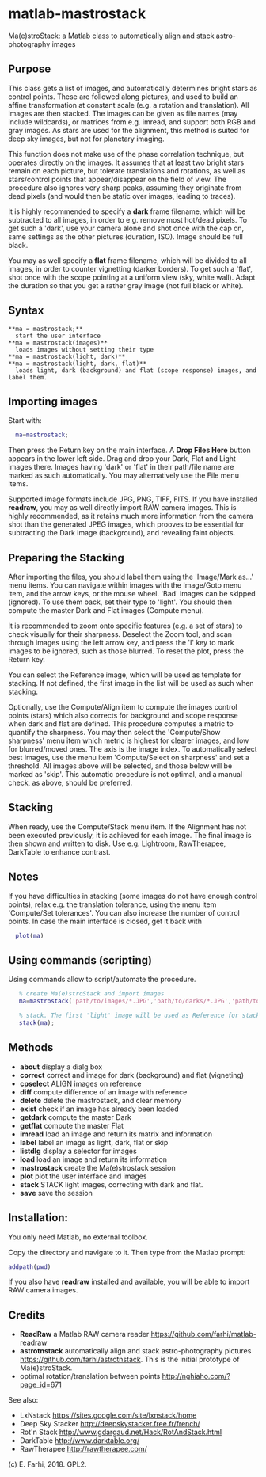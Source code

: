 # matlab-mastrostack
Ma(e)stroStack: a Matlab class to automatically align and stack astro-photography images
 
 Purpose
 -------
 
   This class gets a list of images, and automatically determines bright stars as control points. These are followed along pictures, and used to build an affine transformation at constant scale (e.g. a rotation and translation). All images are then stacked. The images can be given as file names (may include wildcards), or matrices from e.g. imread, and support both RGB and gray images. As stars are used for the alignment, this method is suited for deep sky images, but not for planetary imaging.
   
   This function does not make use of the phase correlation technique, but operates directly on the images. It assumes that at least two bright stars remain on each picture, but tolerate translations and rotations, as well as stars/control points that appear/disappear on the field of view. The procedure also ignores very sharp peaks, assuming they originate from dead pixels (and would then be static over images, leading to traces).
   
   It is highly recommended to specify a **dark** frame filename, which will be subtracted to all images, in order to e.g. remove most hot/dead pixels. To get such a 'dark', use your camera alone and shot once with the cap on, same settings as the other pictures (duration, ISO). Image should be full black.

  You may as well specify a **flat** frame filename, which will be divided to all images, in order to counter vignetting (darker borders). To get such a 'flat', shot once with the scope pointing at a uniform view (sky, white wall). Adapt the duration so that you get a rather gray image (not full black or white).
 
 Syntax
 -----------
  
    **ma = mastrostack;**
      start the user interface
    **ma = mastrostack(images)**
      loads images without setting their type
    **ma = mastrostack(light, dark)**
    **ma = mastrostack(light, dark, flat)**
      loads light, dark (background) and flat (scope response) images, and label them.
      
 Importing images
 ----------------
  
  Start with:
  
  ```matlab
    ma=mastrostack;
  ```
   
   Then press the Return key on the main interface. A **Drop Files Here** button appears in the lower left side. Drag and drop your Dark, Flat and Light images there. Images having 'dark' or 'flat' in their path/file name are marked as such automatically. You may alternatively use the File menu items.
   
   Supported image formats include JPG, PNG, TIFF, FITS. 
   If you have installed **readraw**, you may as well directly import RAW camera images. This is highly recommended, as it retains much more information from the camera shot than the generated JPEG images, which prooves to be essential for subtracting the Dark image (background), and revealing faint objects.
   
 Preparing the Stacking
 ----------------------
    
   After importing the files, you should label them using the 'Image/Mark as...' menu items. You can navigate within images with the Image/Goto menu item, and the arrow keys, or the mouse wheel. 'Bad' images can be skipped (ignored). To use them back, set their type to 'light'. You should then compute the master Dark and Flat images (Compute menu).
 
   It is recommended to zoom onto specific features (e.g. a set of stars) to check visually for their sharpness. Deselect the Zoom tool, and scan through images using the left arrow key, and press the 'I' key to mark images to be ignored, such as those blurred. To reset the plot, press the Return key.
   
   You can select the Reference image, which will be used as template for stacking.
   If not defined, the first image in the list will be used as such when stacking.
   
   Optionally, use the Compute/Align item to compute the images control points (stars) which also corrects for background and scope response when dark and flat are defined. This procedure computes a metric to quantify the sharpness. You may then select the 'Compute/Show sharpness' menu item which metric is highest for clearer images, and low for blurred/moved ones. The axis is the image index. To automatically select best images, use the menu item 'Compute/Select on sharpness' and set a threshold. All images above will be selected, and those below will be marked as 'skip'. This automatic procedure is not optimal, and a manual check, as above, should be preferred.
   
 Stacking
 --------
 
   When ready, use the Compute/Stack menu item. If the Alignment has not been executed previously, it is achieved for each image. The final image is then shown and written to disk. Use e.g. Lightroom, RawTherapee, DarkTable to enhance contrast.
   
 Notes
 -----
 
   If you have difficulties in stacking (some images do not have enough control points), relax e.g. the translation tolerance, using the menu item 'Compute/Set tolerances'. You can also increase the number of control points.
   In case the main interface is closed, get it back with 
   
  ```matlab
    plot(ma)
  ```
 
 Using commands (scripting)
 --------------------------
 
  Using commands allow to script/automate the procedure.
 
 ```matlab
    % create Ma(e)stroStack and import images
    ma=mastrostack('path/to/images/*.JPG','path/to/darks/*.JPG','path/to/flats/*.JPG');
 
    % stack. The first 'light' image will be used as Reference for stacking
    stack(ma);
```
 
 Methods
 -------
 
  - **about**           display a dialg box
  - **correct**         correct and image for dark (background) and flat (vigneting)
  - **cpselect**        ALIGN images on reference
  - **diff**            compute difference of an image with reference
  - **delete**          delete the mastrostack, and clear memory
  - **exist**           check if an image has already been loaded            
  - **getdark**         compute the master Dark
  - **getflat**         compute the master Flat
  - **imread**          load an image and return its matrix and information
  - **label**           label an image as light, dark, flat or skip
  - **listdlg**         display a selector for images
  - **load**            load an image and return its information
  - **mastrostack**     create the Ma(e)strostack session
  - **plot**            plot the user interface and images
  - **stack**           STACK light images, correcting with dark and flat.
  - **save**            save the session
  
 Installation:
 -------------

  You only need Matlab, no external toolbox.
  
  Copy the directory and navigate to it. Then type from the Matlab prompt:

  ```matlab
  addpath(pwd)
  ```
  
  If you also have **readraw** installed and available, you will be able to import
  RAW camera images.
  
 Credits
 -------
  
  - **ReadRaw** a Matlab RAW camera reader <https://github.com/farhi/matlab-readraw>
  - **astrotnstack** automatically align and stack astro-photography pictures <https://github.com/farhi/astrotnstack>. This is the initial prototype of Ma(e)stroStack.
  - optimal rotation/translation between points <http://nghiaho.com/?page_id=671>

  See also:

  - LxNstack https://sites.google.com/site/lxnstack/home
  - Deep Sky Stacker http://deepskystacker.free.fr/french/
  - Rot'n Stack http://www.gdargaud.net/Hack/RotAndStack.html
  - DarkTable http://www.darktable.org/
  - RawTherapee http://rawtherapee.com/
  
  (c) E. Farhi, 2018. GPL2.
